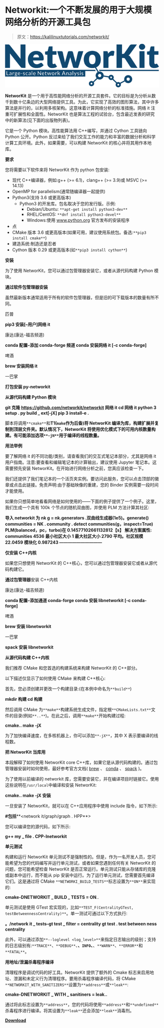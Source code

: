 # Networkit:一个不断发展的用于大规模网络分析的开源工具包

> 原文：<https://kalilinuxtutorials.com/networkit/>

[![](img/d89fab1b6265f4b8ffd6ed2235161315.png)](https://blogger.googleusercontent.com/img/a/AVvXsEjER7ac6p5knKD58GQXhbYAP8qWEJf06Lz2FNLwa1grnNU88OqIoY4elDp46m_nwmBzU9aJa4fF8BXJuDA6K6aED4BPc7XbhhjI5pp_9nBxyi1avKXCXLbmClJ2Ob_JNbMdsK25DWETnuEWZE3ye6qzBQHQIZKJPyp05-JVEqvV3sg87eNIVy8tp1vB=s1347)

**NetworKit** 是一个用于高性能网络分析的开源工具套件。它的目标是为分析从数千到数十亿条边的大型网络提供工具。为此，它实现了高效的图形算法，其中许多算法是并行的，以利用多核架构。这意味着计算网络分析的标准措施。网络 it 注重可扩展性和全面性。NetworKit 也是算法工程的试验台，包含最近发表的研究中的新算法(见下面的出版物列表)。

它是一个 Python 模块。高性能算法用 C++编写，并通过 Cython 工具链向 Python 公开。Python 反过来给了我们交互工作的能力和丰富的数据分析和科学计算工具环境。此外，如果需要，可以构建 NetworKit 的核心并将其用作本地库。

**要求**

您将需要以下软件来将 NetworKit 作为 python 包安装:

*   现代 C++编译器，例如:g++ (>= 6.1)，clang++ (>= 3.9)或 MSVC (>= 14.13)
*   OpenMP for parallelism(通常随编译器一起提供)
*   Python3(支持 3.6 或更高版本)
    *   Python3 的开发库。包名取决于您的发行版。示例:
        *   Debian/Ubuntu: `**apt-get install python3-dev**`
        *   RHEL/CentOS: `**dnf install python3-devel**`
        *   Windows:使用 www.python.org 官方发布的安装程序
*   点
*   CMake 版本 3.6 或更高版本(如果可用，建议使用系统包。备选:`**pip3 install cmake**`)
*   建造系统:制造还是忍者
*   Cython 版本 0.29 或更高版本(如`**pip3 install cython**`)

**安装**

为了使用 NetworKit，您可以通过包管理器安装它，或者从源代码构建 Python 模块。

**通过软件包管理器安装**

虽然最新版本通常适用于所有的软件包管理器，但是旧的可下载版本的数量有所不同。

匹普

**pip3 安装[–用户]网络 it**

康达(康达-福吉频道)

**conda 配置–添加 conda-forge 频道
conda 安装网络 it [-c conda-forge]**

啤酒

**brew 安装网络 it**

一巴掌

**打包安装 py-networkit**

**从源代码构建 Python 模块**

**git 克隆 https://github.com/networkit/networkit 网络 it
cd 网络 it
python 3 setup . py build _ ext[-jX]
pip 3 install-e .**

脚本将调用`**cmake**`和**T1(`make`作为后备)将 NetworKit 编译为库，构建扩展并复制到顶层文件夹。默认情况下，NetworKit 将使用优化模式下的可用内核数量构建。有可能添加选项`**-jN**`用于编译的线程数量。**

**用法举例**

要了解网络 it 的不同功能/类别，请查看我们的交互式笔记本部分，尤其是网络 it 用户指南。注意:要查看和编辑笔记本的计算输出，建议使用 Jupyter 笔记本。这需要预先安装 NetworKit。在开始进行网络分析之前，您真应该检查一下。

我们还提供了我们笔记本的一个活页夹实例。要访问此服务，您可以点击顶部的徽章或点击此链接。免责声明:由于基础映像的重建，您的 Binder 实例需要一段时间才能使用。

如果你只想简单地看看网络是如何使用的——下面的例子提供了一个例子。这里，我们生成一个具有 100k 个节点的随机双曲图，并使用 PLM 方法计算其社区:

**导入 networkit 为 nk
g = nk.generators .双曲线生成器(1e5)。generate()
communities = NK . community . detect communities(g，inspect=True)
PLM(balanced，pc，turbo)在 0.14577102661132812【s】
解决方案属性:
communities 4536
最小社区大小 1
最大社区大小 2790
平均。社区规模 22.0459
模块化 0.987243
——————————**

**仅安装 C++内核**

如果您只想使用 NetworKit 的 C++核心，您可以通过包管理器安装它或者从源代码构建它。

**通过包管理器**安装 C++内核

康达(康达-福吉频道)

**conda 配置–添加通道 conda-forge
conda 安装 libnetworkit [-c conda-forge]**

啤酒

**brew 安装 libnetworkit**

一巴掌

**spack 安装 libnetworkit**

**从源代码构建 C++内核**

我们推荐 CMake 和您首选的构建系统来构建 NetworKit 的 C++部分。

以下描述仅显示了如何使用 CMake 来构建 C++核心:

首先，您必须创建并更改一个构建目录:(在本例中命名为`**build**`)

**mkdir 构建
cd 构建**

然后调用 CMake 为`**make**`构建系统生成文件，指定根`**CMakeLists.txt**`文件的目录(例如`**..**`)。在此之后，调用`**make**`开始构建过程:

**cmake..
make -jX**

为了加快编译速度，在多核机器上，你可以添加`**-jX**`，其中 X 表示要编译的线程数。

**把 NetworKit 当库用**

本段解释了如何使用 NetworKit core C++库，如果它是从源代码构建的。通过包管理器安装时如何使用，最好参考官方文档( [brew](https://brew.sh/) 、 [conda](https://docs.conda.io/) 、 [spack](https://spack.readthedocs.io/en/latest) )。

为了使用以前编译的 networkit 库，您需要安装它，并在编译项目时链接它。使用这些说明在`/usr/local`中编译和安装 NetworKit:

**cmake..
make -jX 安装**

一旦安装了 NetworKit，就可以在 C++应用程序中使用 include 指令，如下所示:

**#包括****<network it/graph/graph . HPP**>

您可以编译您的源代码，如下所示:

**g++ my _ file . CPP-lnetworkit**

**单元测试**

构建和运行 NetworKit 单元测试不是强制性的。但是，作为一名开发人员，您可能希望为您的代码编写并运行单元测试，或者如果您遇到任何有关 NetworKit 的问题，您可能希望检查 NetworKit 是否正常运行。单元测试只能从存储库的克隆或副本中运行，而不能从 pip 安装中运行。为了运行单元测试，您需要首先编译它们。这是通过将 CMake `**NETWORKI_BUILD_TESTS**`标志设置为`**ON**`来实现的:

**cmake-DNETWORKIT _ BUILD _ TESTS = ON**..

单元测试是使用 GTest 宏实现的，比如`**TEST_F(CentralityGTest, testBetweennessCentrality)**`。单一测试可通过以下方式执行:

**。/network it _ tests–gt test _ filter = centrality gt test . test between ness centrality**

此外，可以通过添加`**--loglevel <log_level>**`来指定日志输出的级别；支持的日志级别有:`**TRACE**`、`**DEBUG**`、**、`INFO`、**、`**WARN**`、`**ERROR**`和`**FATAL**`。

**用地址/泄漏杀毒程序编译**

清理程序是调试代码的好工具。NetworKit 提供了额外的 Cmake 标志来启用地址、泄漏和未定义行为清理程序。要用杀毒程序编译代码，将 CMake `**NETWORKIT_WITH_SANITIZERS**`设置为`**address**`或`**leak**`:

**cmake-DNETWORKIT _ WITH _ sanitiners = leak..**

通过将此标志设置为`**address**`，您的代码将使用`**address**`和`**undefined**`杀毒程序进行编译。将其设置为`**leak**`还会添加`**leak**`消毒剂。

[**Download**](https://github.com/networkit/networkit)